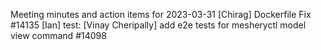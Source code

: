 Meeting minutes and action items for 2023-03-31
[Chirag]  Dockerfile Fix #14135
                    [Ian]  test: 
[Vinay Cheripally] add e2e tests for mesheryctl model view command #14098
